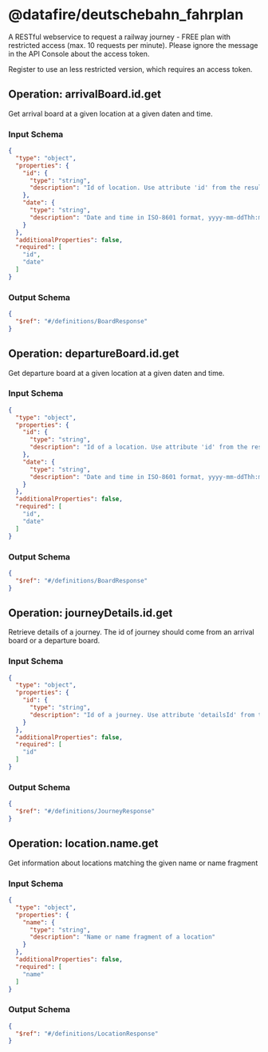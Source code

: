 # @datafire/deutschebahn_fahrplan
A RESTful webservice to request a railway journey - FREE plan with restricted access (max. 10 requests per minute). Please ignore the message in the API Console about the access token.

Register to use an less restricted version, which requires an access token.

## Operation: arrivalBoard.id.get
Get arrival board at a given location at a given daten and time.

### Input Schema
```json
{
  "type": "object",
  "properties": {
    "id": {
      "type": "string",
      "description": "Id of location. Use attribute 'id' from the result of 'location'"
    },
    "date": {
      "type": "string",
      "description": "Date and time in ISO-8601 format, yyyy-mm-ddThh:mm:ss, example: 2017-04-01 or 2017-04-01T10:30"
    }
  },
  "additionalProperties": false,
  "required": [
    "id",
    "date"
  ]
}
```
### Output Schema
```json
{
  "$ref": "#/definitions/BoardResponse"
}
```
## Operation: departureBoard.id.get
Get departure board at a given location at a given daten and time.

### Input Schema
```json
{
  "type": "object",
  "properties": {
    "id": {
      "type": "string",
      "description": "Id of a location. Use attribute 'id' from the result of 'location'"
    },
    "date": {
      "type": "string",
      "description": "Date and time in ISO-8601 format, yyyy-mm-ddThh:mm:ss, example: 2017-04-01 or 2017-04-01T10:30"
    }
  },
  "additionalProperties": false,
  "required": [
    "id",
    "date"
  ]
}
```
### Output Schema
```json
{
  "$ref": "#/definitions/BoardResponse"
}
```
## Operation: journeyDetails.id.get
Retrieve details of a journey. The id of journey should come from an arrival board or a departure board.

### Input Schema
```json
{
  "type": "object",
  "properties": {
    "id": {
      "type": "string",
      "description": "Id of a journey. Use attribute 'detailsId' from the result of  'arrivalBoard' or 'departureBoard'"
    }
  },
  "additionalProperties": false,
  "required": [
    "id"
  ]
}
```
### Output Schema
```json
{
  "$ref": "#/definitions/JourneyResponse"
}
```
## Operation: location.name.get
Get information about locations matching the given name or name fragment

### Input Schema
```json
{
  "type": "object",
  "properties": {
    "name": {
      "type": "string",
      "description": "Name or name fragment of a location"
    }
  },
  "additionalProperties": false,
  "required": [
    "name"
  ]
}
```
### Output Schema
```json
{
  "$ref": "#/definitions/LocationResponse"
}
```
